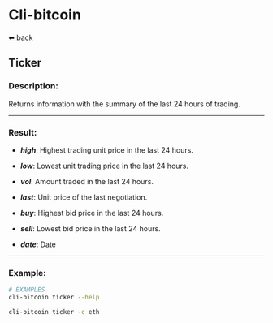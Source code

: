 
# Cli-bitcoin

[⬅ back](../)

## Ticker

### Description:
Returns information with the summary of the last 24 hours of trading.

---

### Result:

 * ***high***: Highest trading unit price in the last 24 hours.

 * ***low***: Lowest unit trading price in the last 24 hours.

 * ***vol***: Amount traded in the last 24 hours.

 * ***last***: Unit price of the last negotiation.

 * ***buy***: Highest bid price in the last 24 hours.

 * ***sell***: Lowest bid price in the last 24 hours.

 * ***date***: Date

---
### Example:

```bash
# EXAMPLES
cli-bitcoin ticker --help

cli-bitcoin ticker -c eth

